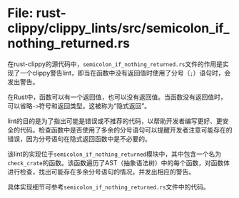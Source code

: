 # File: rust-clippy/clippy_lints/src/semicolon_if_nothing_returned.rs

在rust-clippy的源代码中，`semicolon_if_nothing_returned.rs`文件的作用是实现了一个clippy警告lint，即当在函数中没有返回值时使用了分号（`;`）语句时，会发出警告。

在Rust中，函数可以有一个返回值，也可以没有返回值。当函数没有返回值时，可以省略`->`符号和返回类型。这被称为“隐式返回”。

lint的目的是为了指出可能是错误或不推荐的代码，以帮助开发者编写更好、更安全的代码。检查函数中是否使用了多余的分号语句可以提醒开发者注意可能存在的错误，因为分号语句在隐式返回函数中是不必要的。

该lint的实现位于`semicolon_if_nothing_returned`模块中，其中包含一个名为`check_crate`的函数。该函数遍历了AST（抽象语法树）中的每个函数，对函数体进行检查，找出可能存在多余分号语句的情况，并发出相应的警告。

具体实现细节可参考`semicolon_if_nothing_returned.rs`文件中的代码。

